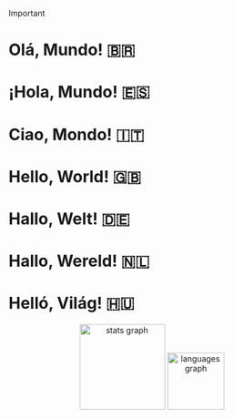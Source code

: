 > [!IMPORTANT]
> # <b>Olá, Mundo!</b> 🇧🇷
> # <b>¡Hola, Mundo!</b> 🇪🇸
> # <b>Ciao, Mondo!</b> 🇮🇹
> # <b>Hello, World!</b> 🇬🇧
> # <b>Hallo, Welt!</b> 🇩🇪
> # <b>Hallo, Wereld!</b> 🇳🇱
> # <b>Helló, Világ!</b> 🇭🇺

<div align="center">
  <img src="https://github-readme-stats.vercel.app/api?username=evatoj&hide_title=false&hide_rank=false&show_icons=true&include_all_commits=true&count_private=true&disable_animations=false&theme=dracula&locale=en&hide_border=false" height="150" alt="stats graph"  />
  <img src="https://github-readme-stats.vercel.app/api/top-langs?username=evatoj&locale=en&hide_title=false&layout=compact&card_width=320&langs_count=5&theme=dracula&hide_border=false" height="100" alt="languages graph"  />
</div>
